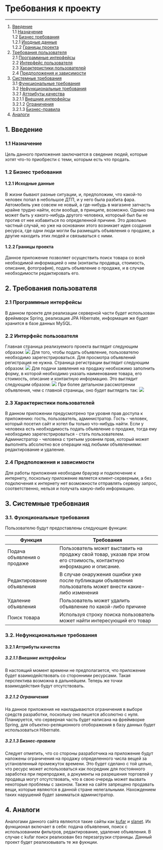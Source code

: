 # Требования к проекту
---
1. [Введение](#introduction) <br>
   1.1 [Назначение](#purpose) <br>
   1.2 [Бизнес требования](#businesRequirments) <br>
    1.2.1 [Иходные данные](#initialData) <br>
    1.2.2 [Границы проекта](#applicationScopes) <br>
2. [Требования пользователя](#userRequirments) <br>
   2.1 [Программные интерфейсы](#programInterfaces) <br>
   2.2 [Интерфейс пользователя](#userInterface) <br>
   2.3 [Характеристики пользователей](#) <br>
   2.4 [Предположения и зависимости](#) <br>
3. [Системные требования](#systemRequirments) <br>
   3.1 [Функциональные требования](#functionalRequirmets) <br>
   3.2 [Нефункциональные требования](#non-functionalRequirmets) <br>
     3.2.1 [Аттрибуты качества](#qualityAttributes) <br>
     3.2.1.1 [Внешние интерфейсы](#externalInterfaces) <br>
     3.2.1.2 [Ограничения](#restrictions) <br>
     3.2.1.3 [Бизнес-правила](#businesRules) <br>
4. [Аналоги](#analogs) <br>

## 1. Введение <a name="introduction"></a>
### 1.1 Назначение <a name="purpose"> </a>
Цель данного приложения заключается в сведение людей, которые хотят что-то приобрести с теми, которым есть что продать.

### 1.2 Бизнес требования <a name="businessRequirments"> </a>
#### 1.2.1 Исходные данные <a name="initialData"> </a>
В жизни бывают разные ситуации, и, предположим, что какой-то человек попал в небольшое ДТП, и у него была разбита фара. Автомобиль уже совсем не новый, а где-нибудь в магазине запчасть крайне трудно найти, если вообще, в принципе, возможно.
Однако она может быть у какого-нибудь другого человека, котороый был бы не против от нее избавиться по определенной причине. Это довольно частный случай, но уже на основании этого возникает идея создания ресурса, где одни люди могли бы размещать объявления о продаже, а другие находить этих людей и связываться с ними.

#### 1.2.2 Границы проекта <a name="applicationScopes"></a>
Данное приложение позволяет осуществить поиск товара со всей необходимой информацией о нем (контакты продавца, стоимость, описание, фотография), подать объявление о продаже, и в случае необходимости редактировать его.

## 2. Требования пользователя <a name="userRequirments"></a>
### 2.1 Программные интерфейсы <a name="programInterfaces"></a>
В данном проекте для реализации серверной части будет использован фреймворк Spring, реализация JPA Hibernate, информация же будет хранится в базе данных MySQL.

### 2.2 Интерфейс пользователя <a name="userInterface">
Главная страница реализуемого проекта выглядит следующим образом:
![](https://github.com/EugeneKorenik/SimpleAdvertisingPlatform/blob/master/Documents/Mockups/mainView.png)
Для того, чтобы подать объявление, пользователю необходимо зарегестрироваться. Для просмотра объявлений регистрация не нужна. Страница регистрации выглядит следующим образом:
![](https://github.com/EugeneKorenik/SimpleAdvertisingPlatform/blob/master/Documents/Mockups/accountRegistration.png)
Для подачи заявления на продажу необхожимо заполнить форму, в которой необходимо указать наименование товара, его стоимость, описание и контактную информацию. Это выглядит следующим образом:
![](https://github.com/EugeneKorenik/SimpleAdvertisingPlatform/blob/master/Documents/Mockups/adSubmission.png)
При более детальном рассмотрении объявления, чем с главной страницы, оно будет выглядеть так:
![](https://github.com/EugeneKorenik/SimpleAdvertisingPlatform/blob/master/Documents/Mockups/adView.png) 

### 2.3 Характеристики пользователей
В данном приложении предусмотрено три уровня прав доступа к приложению: гость, пользователь, администратор. Гость - человек, который  посетил сайт и хотел бы только что-нибудь найти. Если у человека есть необходимость подать объявление о продаже, тогда ему необходимо зарегестрироваться - стать пользователем. Администратор - человека с третьим уровнем прав, который может выполнять абсолютно все операции над любыми объявлениями: редактирование и удаление.

### 2.4 Предположения и зависимости
Для работы приложения необходим браузер и подключение к интернету, поскольку приложение является клиент-серверным, а без подключения к интернету нет возможности отправлять серверу запрос, соответственно, нельзя и получать какую-либо информацию.

## 3. Системные требовнаия <a name="systemRequirments"></a>
### 3.1. Фукнциональные требования <a name="functionalRequirmets"> </a>
Пользователю будут предоставлены следующие функции:

Функция | Требования
--- | ---
Подача объявления о продаже | Пользователь может выставить на продажу свой товар, указав при этом его стоимость, контактную информацию и описание.
Редактирование объявления | В случае онаружения ошибки уже после публикации объявления пользователь может внести какие-либо изменения 
Удаление объявления | Пользователь может удалить объявление по какой-либо причине
Поиск товара | Используя строку поиска пользователь может найти интересующий его товар

### 3.2. Нефункциональные требования <a name="non-functionalRequirmets"> </a>
#### 3.2.1 Аттрибуты качества <a name="qualityAttributes"></a>
##### 3.2.1.1 Внешние интерфейсы <a name="externalInterfaces"></a>
В настоящий момент времени не предполагается, что приложение будет взаимодействовать со сторонними ресурсами. Такая перспектива возможна в дальнейшем. Теперь же точки взаимодействия будут отсутствовать.

##### 3.2.1.2 Ограничения <a name="restriсtions"></a> 
На данное приложения не накладываются ограничения в выборе средств разработки, поскольку оно пишется абсолютно с нуля. Планируется, что серверная часть будет написана на фреймворке Spring, для объектно-реляционного отоборажения в базу данных будет использоваться Hibernate.
   
##### 3.2.1.3 Бизнес-правила <a name="businesRules"></a>
Следует отметить, что со стороны разработчика на приложение будут наложены ограничения на продажу определенного числа вещей за установленный промежуток времени. Это будет сделано с той целью, что ресурс может использоваться как посредник для постоянного заработка при перепродаже, а документы на разрешения торговлей у продавца могут отсутствовать, что в свою очередь может вызвать некоторые проблемы с законом. Также на сайте запрещено продавать вещи, которые являются в данной стране нелегальными. Нахождением таких нарушений будет заниматься администратор.

## 4. Аналоги <a name="analogs"></a> 
Аналогами данного сайта являются такие сайты как [kufar](https://www.kufar.by) и [slanet](slanet.by). Их функционал включает в себя: подача объявления, поиск с использованием фильтров, редактирование, удаление объявления. В случае с kufar поиск реализован без перезагрузки страницы. Данный проект будет реализовывать те же фукнции.

